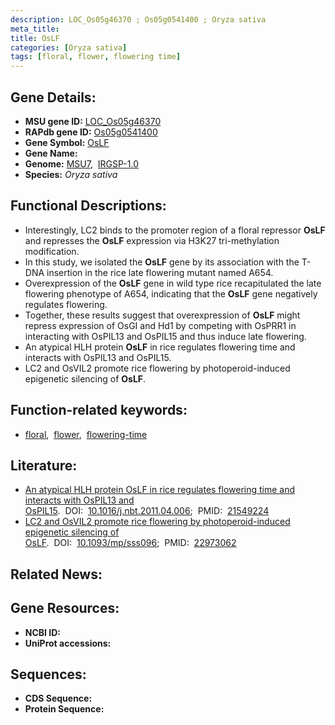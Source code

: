 ```yaml
---
description: LOC_Os05g46370 ; Os05g0541400 ; Oryza sativa
meta_title:
title: OsLF
categories: [Oryza sativa]
tags: [floral, flower, flowering time]
---
```


## Gene Details:
- **MSU gene ID:** [LOC_Os05g46370](http://rice.uga.edu/cgi-bin/ORF_infopage.cgi?orf=LOC_Os05g46370)  
- **RAPdb gene ID:** [Os05g0541400](https://rapdb.dna.affrc.go.jp/locus/?name=Os05g0541400)  
- **Gene Symbol:** <u>OsLF</u>
- **Gene Name:**
- **Genome:**  [MSU7](http://rice.uga.edu/),&nbsp;&nbsp;[IRGSP-1.0](https://rapdb.dna.affrc.go.jp/download/irgsp1.html)
- **Species:** *Oryza sativa*

## Functional Descriptions:
   - Interestingly, LC2 binds to the promoter region of a floral repressor **OsLF** and represses the **OsLF** expression via H3K27 tri-methylation modification.
   - In this study, we isolated the **OsLF** gene by its association with the T-DNA insertion in the rice late flowering mutant named A654.
   - Overexpression of the **OsLF** gene in wild type rice recapitulated the late flowering phenotype of A654, indicating that the **OsLF** gene negatively regulates flowering.
   - Together, these results suggest that overexpression of **OsLF** might repress expression of OsGI and Hd1 by competing with OsPRR1 in interacting with OsPIL13 and OsPIL15 and thus induce late flowering.
   - An atypical HLH protein **OsLF** in rice regulates flowering time and interacts with OsPIL13 and OsPIL15.
   - LC2 and OsVIL2 promote rice flowering by photoperoid-induced epigenetic silencing of **OsLF**.

## Function-related keywords:
   - [floral](/tags/floral/),&nbsp;&nbsp;[flower](/tags/flower/),&nbsp;&nbsp;[flowering-time](/tags/flowering-time/)

## Literature:
   - [An atypical HLH protein OsLF in rice regulates flowering time and interacts with OsPIL13 and OsPIL15](https://www.doi.org/10.1016/j.nbt.2011.04.006).&nbsp;&nbsp;DOI:&nbsp;&nbsp;[10.1016/j.nbt.2011.04.006](https://www.doi.org/10.1016/j.nbt.2011.04.006);&nbsp;&nbsp;PMID:&nbsp;&nbsp;[21549224](https://pubmed.ncbi.nlm.nih.gov/21549224/)
   - [LC2 and OsVIL2 promote rice flowering by photoperoid-induced epigenetic silencing of OsLF](https://www.doi.org/10.1093/mp/sss096).&nbsp;&nbsp;DOI:&nbsp;&nbsp;[10.1093/mp/sss096](https://www.doi.org/10.1093/mp/sss096);&nbsp;&nbsp;PMID:&nbsp;&nbsp;[22973062](https://pubmed.ncbi.nlm.nih.gov/22973062/)

## Related News:

## Gene Resources:
- **NCBI ID:**  []()
- **UniProt accessions:** [](https://www.uniprot.org/uniprotkb//entry)

## Sequences:
- **CDS Sequence:**
- **Protein Sequence:**
